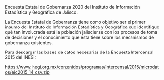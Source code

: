 Encuesta Estatal de Gobernanza 2020 del Instituto de Información Estadística y Geográfica de Jalisco.

La Encuesta Estatal de Gobernanza tiene como objetivo ser el primer insumo del Instituto de Información Estadística y Geográfica que identifique qué tan involucrada está la población jalisciense con los procesos de toma de decisiones y el conocimiento que ésta tiene sobre los mecanismos de gobernanza existentes.

Para descargar las bases de datos necesarias de la Encuesta Intercensal 2015 del INEGI:

https://www.inegi.org.mx/contenidos/programas/intercensal/2015/microdatos/eic2015_14_csv.zip

